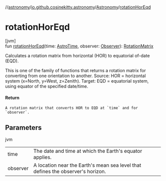 //[astronomy](../../../index.md)/[io.github.cosinekitty.astronomy](../index.md)/[Astronomy](index.md)/[rotationHorEqd](rotation-hor-eqd.md)

# rotationHorEqd

[jvm]\
fun [rotationHorEqd](rotation-hor-eqd.md)(time: [AstroTime](../-astro-time/index.md), observer: [Observer](../-observer/index.md)): [RotationMatrix](../-rotation-matrix/index.md)

Calculates a rotation matrix from horizontal (HOR) to equatorial of-date (EQD).

This is one of the family of functions that returns a rotation matrix for converting from one orientation to another. Source: HOR = horizontal system (x=North, y=West, z=Zenith). Target: EQD = equatorial system, using equator of the specified date/time.

#### Return

    A rotation matrix that converts HOR to EQD at `time` and for `observer`.

## Parameters

jvm

| | |
|---|---|
| time | The date and time at which the Earth's equator applies. |
| observer | A location near the Earth's mean sea level that defines the observer's horizon. |
